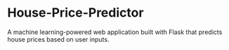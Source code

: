 # House-Price-Predictor
A machine learning-powered web application built with Flask that predicts house prices based on user inputs.
